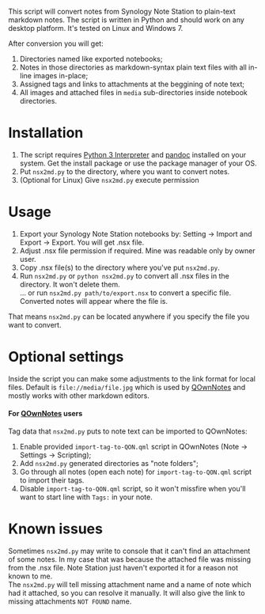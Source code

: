 This script will convert notes from Synology Note Station to plain-text markdown notes.
The script is written in Python and should work on any desktop platform. It's tested on Linux and Windows 7. 

After conversion you will get:
1) Directories named like exported notebooks;
2) Notes in those directories as markdown-syntax plain text files with all in-line images in-place;
3) Assigned tags and links to attachments at the beggining of note text;
3) All images and attached files in `media` sub-directories inside notebook directories.

# Installation
1) The script requires [Python 3 Interpreter](https://www.python.org/downloads/) and [pandoc](http://pandoc.org/installing.html) installed on your system. Get the install package or use the package manager of your OS.
2) Put `nsx2md.py` to the directory, where you want to convert notes.
3) (Optional for Linux) Give `nsx2md.py` execute permission

# Usage
1) Export your Synology Note Station notebooks by: Setting -> Import and Export -> Export. You will get .nsx file.
2) Adjust .nsx file permission if required. Mine was readable only by owner user.
3) Copy .nsx file(s) to the directory where you've put `nsx2md.py`.
4) Run `nsx2md.py` or `python nsx2md.py` to convert all .nsx files in the directory. It won't delete them.  
... or run `nsx2md.py path/to/export.nsx` to convert a specific file. Converted notes will appear where the file is.

That means `nsx2md.py` can be located anywhere if you specify the file you want to convert.

# Optional settings
Inside the script you can make some adjustments to the link format for local files. Default is `file://media/file.jpg` which is used by [QOwnNotes](https://github.com/pbek/QOwnNotes) and mostly works with other markdown editors.

#### For [QOwnNotes](https://github.com/pbek/QOwnNotes) users
Tag data that `nsx2md.py` puts to note text can be imported to QOwnNotes:
1) Enable provided `import-tag-to-QON.qml` script in QOwnNotes (Note -> Settings -> Scripting);
2) Add `nsx2md.py` generated directories as "note folders";
3) Go through all notes (open each note) for `import-tag-to-QON.qml` script to import their tags.
4) Disable `import-tag-to-QON.qml` script, so it won't missfire when you'll want to start line with `Tags:` in your note.

# Known issues
Sometimes `nsx2md.py` may write to console that it can't find an attachment of some notes. In my case that was because the attached file was missing from the .nsx file. Note Station just haven't exported it for a reason not known to me.  
The `nsx2md.py` will tell missing attachment name and a name of note which had it attached, so you can resolve it manually. It will also give the link to missing attachments `NOT FOUND` name.
